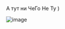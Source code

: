 А тут ни ЧеГо Не Ту )

![image](https://github.com/tulamelkii/otus/assets/130311206/aad0bebb-4e48-4899-8c55-bd68babffc99)

